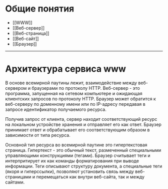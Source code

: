 # Общие понятия
- [[WWW]]
- [[Веб-сервер]]
- [[Веб-страница]]
- [[Веб-сайт]]
- [[Браузер]]
***
# Архитектура сервиса www
В основе всемирной паутины лежит, взаимодействие между веб-сервером и браузерами по протоколу HTTP. Веб-сервер - это программа, запущенная на сетевом компьютере и ожидающая клиентских запросов по протоколу HTTP. Браузер может обратится к веб-серверу по доменному имени или по IP-адресу передавая в запросе идентификатор получаемого ресурса. 

Получив запрос от клиента, сервер находит соответствующий ресурс на локальном устройстве хранения и отправляет его как ответ. Браузер принимает ответ и обрабатывает его соответствующим образом в зависимости от типа ресурса.

Основной тип ресурса во всемирной паутине это гипертекстовая страница.
Гипертекст - это обычный текст, размеченный специальными управляющими конструкциями (тегами). Браузер считывает теги и интерпритирует их как команды форматирования при выводе информации. Теги описывают структуру документа, а специальные теги (якоря и гиперссылки), позволяют установить связь между веб-страницами и перемещаться как внутри веб-сайта, так и между сайтами.

